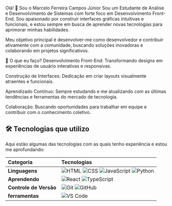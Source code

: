 Olá! 👋 Sou o Marcelo Ferreira Campos Júnior
Sou um Estudante de Análise e Desenvolvimento de Sistemas com forte foco em Desenvolvimento Front-End. Sou apaixonado por construir interfaces gráficas intuitivas e funcionais, e estou sempre em busca de aprender novas tecnologias para aprimorar minhas habilidades.

Meu objetivo principal é desenvolver-me como desenvolvedor e contribuir ativamente com a comunidade, buscando soluções inovadoras e colaborando em projetos significativos.

🚀 O que eu faço?
Desenvolvimento Front-End: Transformando designs em experiências de usuário interativas e responsivas.

Construção de Interfaces: Dedicação em criar layouts visualmente atraentes e funcionais.

Aprendizado Contínuo: Sempre estudando e me atualizando com as últimas tendências e ferramentas do mercado de tecnologia.

Colaboração: Buscando oportunidades para trabalhar em equipe e contribuir com o conhecimento coletivo.
## 🛠️ Tecnologias que utilizo

Aqui estão algumas das tecnologias com as quais tenho experiência e estou me aprofundando:

| Categoria   | Tecnologias                                                                    |
| :---------- | :----------------------------------------------------------------------------- |
| **Linguagens** | <img alt="HTML" src="https://img.shields.io/badge/HTML5-E34F26?style=for-the-badge&logo=html5&logoColor=white"> <img alt="CSS" src="https://img.shields.io/badge/CSS3-1572B6?style=for-the-badge&logo=css3&logoColor=white"> <img alt="JavaScript" src="https://img.shields.io/badge/JavaScript-F7DF1E?style=for-the-badge&logo=javascript&logoColor=black"> <img alt="Python" src="https://img.shields.io/badge/Python-3776AB?style=for-the-badge&logo=python&logoColor=white"> |
| **Aprendendo** | <img alt="React" src="https://img.shields.io/badge/React-20232A?style=for-the-badge&logo=react&logoColor=61DAFB"> <img alt="TypeScript" src="https://img.shields.io/badge/TypeScript-007ACC?style=for-the-badge&logo=typescript&logoColor=white"> |
| **Controle de Versão** | <img alt="Git" src="https://img.shields.io/badge/GIT-E44C30?style=for-for-badge&logo=git&logoColor=white"> <img alt="GitHub" src="https://img.shields.io/badge/GitHub-100000?style=for-the-badge&logo=github&logoColor=white"> |
| **ferramentas** |  <img alt="VS Code" src="https://img.shields.io/badge/VS%20Code-007ACC?style=for-the-badge&logo=visual-studio-code&logoColor=white">|
